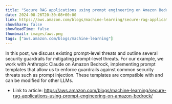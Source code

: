 ```yaml
---
title: "Secure RAG applications using prompt engineering on Amazon Bedrock"
date: 2024-08-26T20:30:08+00:00
link: https://aws.amazon.com/blogs/machine-learning/secure-rag-applications-using-prompt-engineering-on-amazon-bedrock/
showShare: false
showReadTime: false
thumbnail: images/aws.png
tags: ["aws.amazon.com/blogs/machine-learning"]
---
```

In this post, we discuss existing prompt-level threats and outline several security guardrails for mitigating prompt-level threats. For our example, we work with Anthropic Claude on Amazon Bedrock, implementing prompt templates that allow us to enforce guardrails against common security threats such as prompt injection. These templates are compatible with and can be modified for other LLMs.

- Link to article: https://aws.amazon.com/blogs/machine-learning/secure-rag-applications-using-prompt-engineering-on-amazon-bedrock/